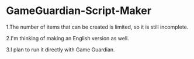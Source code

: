 # GameGuardian-Script-Maker

1.The number of items that can be created is limited, so it is still incomplete.

2.I'm thinking of making an English version as well.

3.I plan to run it directly with Game Guardian.
